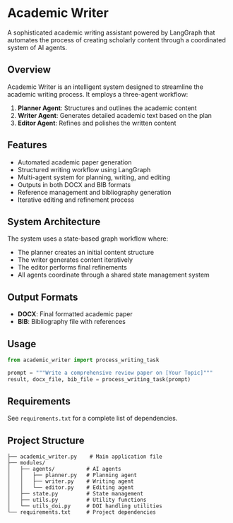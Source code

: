 # Academic Writer

A sophisticated academic writing assistant powered by LangGraph that automates the process of creating scholarly content through a coordinated system of AI agents.

## Overview

Academic Writer is an intelligent system designed to streamline the academic writing process. It employs a three-agent workflow:

1. **Planner Agent**: Structures and outlines the academic content
2. **Writer Agent**: Generates detailed academic text based on the plan
3. **Editor Agent**: Refines and polishes the written content

## Features

- Automated academic paper generation
- Structured writing workflow using LangGraph
- Multi-agent system for planning, writing, and editing
- Outputs in both DOCX and BIB formats
- Reference management and bibliography generation
- Iterative editing and refinement process

## System Architecture

The system uses a state-based graph workflow where:
- The planner creates an initial content structure
- The writer generates content iteratively
- The editor performs final refinements
- All agents coordinate through a shared state management system

## Output Formats

- **DOCX**: Final formatted academic paper
- **BIB**: Bibliography file with references

## Usage

```python
from academic_writer import process_writing_task

prompt = """Write a comprehensive review paper on [Your Topic]"""
result, docx_file, bib_file = process_writing_task(prompt)
```

## Requirements

See `requirements.txt` for a complete list of dependencies.

## Project Structure

```
├── academic_writer.py    # Main application file
├── modules/
│   ├── agents/          # AI agents
│   │   ├── planner.py   # Planning agent
│   │   ├── writer.py    # Writing agent
│   │   └── editor.py    # Editing agent
│   ├── state.py         # State management
│   ├── utils.py         # Utility functions
│   └── utils_doi.py     # DOI handling utilities
└── requirements.txt     # Project dependencies
